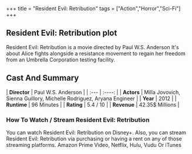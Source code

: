 +++
title = "Resident Evil: Retribution"
tags = ["Action","Horror","Sci-Fi"]
+++
## Resident Evil: Retribution plot
Resident Evil: Retribution is a movie directed by Paul W.S. Anderson It's about Alice fights alongside a resistance movement to regain her freedom from an Umbrella Corporation testing facility.
## Cast And Summary
| **Director**      | Paul W.S. Anderson |
    | :---        |    :----:   |
    |  **Actors** | Milla Jovovich, Sienna Guillory, Michelle Rodriguez, Aryana Engineer |
    | **Year**   | 2012    |
    |  **Runtime** | 96 Minutes |
    |  **Rating** | 5.4 / 10 | 
    |  **Revenue** | 42.35$ Millions |
### How To Watch / Stream Resident Evil: Retribution
You can watch Resident Evil: Retribution on Disney+.
Also, you can stream Resident Evil: Retribution via purchasing or having a rent on any of those streaming platforms.
Amazon Prime Video, Netflix, Hulu, Vudu Or iTunes